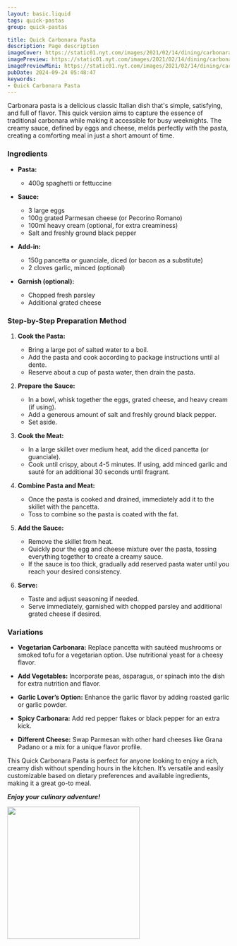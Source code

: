 ```yaml
---
layout: basic.liquid
tags: quick-pastas
group: quick-pastas

title: Quick Carbonara Pasta
description: Page description
imageCover: https://static01.nyt.com/images/2021/02/14/dining/carbonara-horizontal/carbonara-horizontal-threeByTwoMediumAt2X-v2.jpg
imagePreview: https://static01.nyt.com/images/2021/02/14/dining/carbonara-horizontal/carbonara-horizontal-threeByTwoMediumAt2X-v2.jpg
imagePreviewMini: https://static01.nyt.com/images/2021/02/14/dining/carbonara-horizontal/carbonara-horizontal-threeByTwoMediumAt2X-v2.jpg
pubDate: 2024-09-24 05:48:47
keywords:
- Quick Carbonara Pasta
---
```





Carbonara pasta is a delicious classic Italian dish that's simple, satisfying, and full of flavor. This quick version aims to capture the essence of traditional carbonara while making it accessible for busy weeknights. The creamy sauce, defined by eggs and cheese, melds perfectly with the pasta, creating a comforting meal in just a short amount of time.

### Ingredients

- **Pasta:**
  - 400g spaghetti or fettuccine

- **Sauce:**
  - 3 large eggs
  - 100g grated Parmesan cheese (or Pecorino Romano)
  - 100ml heavy cream (optional, for extra creaminess)
  - Salt and freshly ground black pepper

- **Add-in:**
  - 150g pancetta or guanciale, diced (or bacon as a substitute)
  - 2 cloves garlic, minced (optional)
  
- **Garnish (optional):**
  - Chopped fresh parsley
  - Additional grated cheese

### Step-by-Step Preparation Method

1. **Cook the Pasta:**
   - Bring a large pot of salted water to a boil. 
   - Add the pasta and cook according to package instructions until al dente. 
   - Reserve about a cup of pasta water, then drain the pasta.

2. **Prepare the Sauce:**
   - In a bowl, whisk together the eggs, grated cheese, and heavy cream (if using). 
   - Add a generous amount of salt and freshly ground black pepper. 
   - Set aside.

3. **Cook the Meat:**
   - In a large skillet over medium heat, add the diced pancetta (or guanciale). 
   - Cook until crispy, about 4-5 minutes. If using, add minced garlic and sauté for an additional 30 seconds until fragrant.

4. **Combine Pasta and Meat:**
   - Once the pasta is cooked and drained, immediately add it to the skillet with the pancetta. 
   - Toss to combine so the pasta is coated with the fat.

5. **Add the Sauce:**
   - Remove the skillet from heat. 
   - Quickly pour the egg and cheese mixture over the pasta, tossing everything together to create a creamy sauce. 
   - If the sauce is too thick, gradually add reserved pasta water until you reach your desired consistency.

6. **Serve:**
   - Taste and adjust seasoning if needed. 
   - Serve immediately, garnished with chopped parsley and additional grated cheese if desired.

### Variations

- **Vegetarian Carbonara:** Replace pancetta with sautéed mushrooms or smoked tofu for a vegetarian option. Use nutritional yeast for a cheesy flavor.
  
- **Add Vegetables:** Incorporate peas, asparagus, or spinach into the dish for extra nutrition and flavor.

- **Garlic Lover’s Option:** Enhance the garlic flavor by adding roasted garlic or garlic powder.

- **Spicy Carbonara:** Add red pepper flakes or black pepper for an extra kick.

- **Different Cheese:** Swap Parmesan with other hard cheeses like Grana Padano or a mix for a unique flavor profile.



This Quick Carbonara Pasta is perfect for anyone looking to enjoy a rich, creamy dish without spending hours in the kitchen. It’s versatile and easily customizable based on dietary preferences and available ingredients, making it a great go-to meal. 

<b><i>Enjoy your culinary adventure!</i></b>


<img src="https://bellyfull.net/wp-content/uploads/2023/02/Spaghetti-Carbonara-blog-1.jpg" width="300" height="300">
